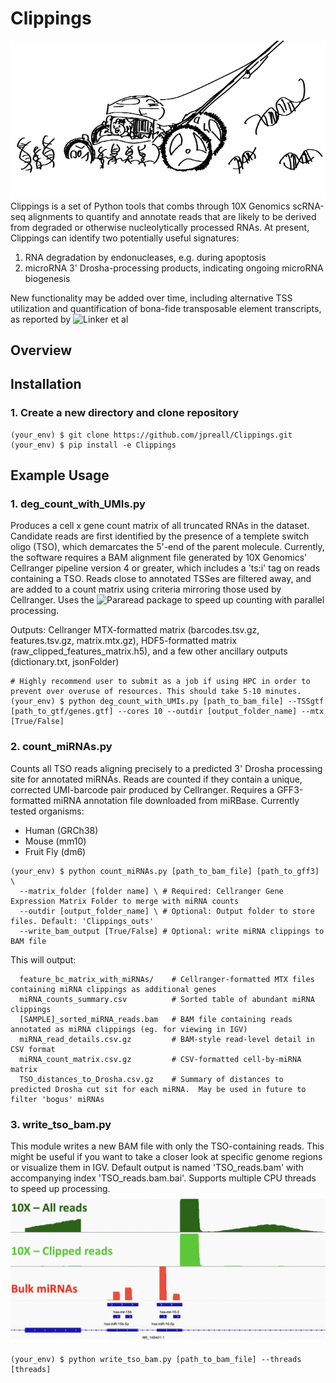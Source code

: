 # Clippings
![Clippings Logo](files/Clippings_logo.png)   
Clippings is a set of Python tools that combs through 10X Genomics scRNA-seq alignments to quantify and annotate reads that are likely to be derived from degraded or otherwise nucleolytically processed RNAs. At present, Clippings can identify two potentially useful signatures:
  
  1. RNA degradation by endonucleases, e.g. during apoptosis
  2. microRNA 3' Drosha-processing products, indicating ongoing microRNA biogenesis
  
New functionality may be added over time, including alternative TSS utilization and quantification of bona-fide transposable element transcripts, as reported by ![Linker et al](https://genome.cshlp.org/content/early/2020/10/21/gr.262196.120)

## Overview

## Installation
### 1. Create a new directory and clone repository
```
(your_env) $ git clone https://github.com/jpreall/Clippings.git
(your_env) $ pip install -e Clippings
```

## Example Usage
### 1. deg_count_with_UMIs.py 
Produces a cell x gene count matrix of all truncated RNAs in the dataset. Candidate reads are first identified by the presence of a templete switch oligo (TSO), which demarcates the 5'-end of the parent molecule. Currently, the software requires a BAM alignment file generated by 10X Genomics' Cellranger pipeline version 4 or greater, which includes a 'ts:i' tag on reads containing a TSO. Reads close to annotated TSSes are filtered away, and are added to a count matrix using criteria mirroring those used by Cellranger. Uses the ![Pararead](http://code.databio.org/pararead/) package to speed up counting with parallel processing. 

Outputs: Cellranger MTX-formatted matrix (barcodes.tsv.gz, features.tsv.gz, matrix.mtx.gz), HDF5-formatted matrix (raw_clipped_features_matrix.h5), and a few other ancillary outputs (dictionary.txt, jsonFolder) 
```
# Highly recommend user to submit as a job if using HPC in order to prevent over overuse of resources. This should take 5-10 minutes.
(your_env) $ python deg_count_with_UMIs.py [path_to_bam_file] --TSSgtf [path_to_gtf/genes.gtf] --cores 10 --outdir [output_folder_name] --mtx [True/False]
```

### 2. count_miRNAs.py
Counts all TSO reads aligning precisely to a predicted 3' Drosha processing site for annotated miRNAs.
Reads are counted if they contain a unique, corrected UMI-barcode pair produced by Cellranger.
Requires a GFF3-formatted miRNA annotation file downloaded from miRBase. Currently tested organisms:
* Human (GRCh38)
* Mouse (mm10)
* Fruit Fly (dm6)

```
(your_env) $ python count_miRNAs.py [path_to_bam_file] [path_to_gff3] \
  --matrix_folder [folder name] \ # Required: Cellranger Gene Expression Matrix Folder to merge with miRNA counts
  --outdir [output_folder_name] \ # Optional: Output folder to store files. Default: 'Clippings_outs'
  --write_bam_output [True/False] # Optional: write miRNA clippings to BAM file
```

This will output: 
```
  feature_bc_matrix_with_miRNAs/    # Cellranger-formatted MTX files containing miRNA clippings as additional genes
  miRNA_counts_summary.csv          # Sorted table of abundant miRNA clippings
  [SAMPLE]_sorted_miRNA_reads.bam   # BAM file containing reads annotated as miRNA clippings (eg. for viewing in IGV)
  miRNA_read_details.csv.gz         # BAM-style read-level detail in CSV format
  miRNA_count_matrix.csv.gz         # CSV-formatted cell-by-miRNA matrix
  TSO_distances_to_Drosha.csv.gz    # Summary of distances to predicted Drosha cut sit for each miRNA.  May be used in future to filter 'bogus' miRNAs
```



### 3. write_tso_bam.py
This module writes a new BAM file with only the TSO-containing reads. This might be useful if you want to take a closer look at specific genome regions or visualize them in IGV. Default output is named 'TSO_reads.bam' with accompanying index 'TSO_reads.bam.bai'.
Supports multiple CPU threads to speed up processing. 
![Clippings Logo](files/Clippings_IGV.png)   
```
(your_env) $ python write_tso_bam.py [path_to_bam_file] --threads [threads]
```
